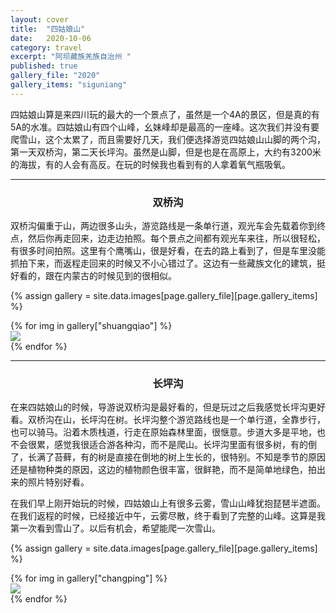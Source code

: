 ```yaml
---
layout: cover
title:  "四姑娘山"
date:   2020-10-06
category: travel
excerpt: "阿坝藏族羌族自治州 "
published: true
gallery_file: "2020"
gallery_items: "siguniang"
---
```


四姑娘山算是来四川玩的最大的一个景点了，虽然是一个4A的景区，但是真的有5A的水准。四姑娘山有四个山峰，幺妹峰却是最高的一座峰。这次我们并没有要爬雪山，这个太累了，而且需要好几天，我们便选择游览四姑娘山山脚的两个沟，第一天双桥沟，第二天长坪沟。虽然是山脚，但是也是在高原上，大约有3200米的海拔，有的人会有高反。在玩的时候我也看到有的人拿着氧气瓶吸氧。

---

### <center>双桥沟</center>

双桥沟偏重于山，两边很多山头，游览路线是一条单行道，观光车会先载着你到终点，然后你再走回来，边走边拍照。每个景点之间都有观光车来往，所以很轻松，有很多时间拍照。这里有个鹰嘴山，很是好看，在去的路上看到了，但是车里没能抓拍下来，而返程走回来的时候又不小心错过了。这边有一些藏族文化的建筑，挺好看的，跟在内蒙古的时候见到的很相似。

{% assign gallery  = site.data.images[page.gallery_file][page.gallery_items] %}
<div class="card-columns">
    {% for img in gallery["shuangqiao"] %}
    <div class="card">
        <img class="card-img img-zoom" src="{{gallery['root']}}{{ img[0] }}" />
    </div>
    {% endfor %}
</div>

---

### <center>长坪沟</center>

在来四姑娘山的时候，导游说双桥沟是最好看的，但是玩过之后我感觉长坪沟更好看。双桥沟在山，长坪沟在树。长坪沟整个游览路线也是一个单行道，全靠步行，也可以骑马。沿着木质栈道，行走在原始森林里面，很惬意。步道大多是平地，也不会很累，感觉我很适合游各种沟，而不是爬山。长坪沟里面有很多树，有的倒了，长满了苔藓，有的树是直接在倒地的树上生长的，很特别。不知是季节的原因还是植物种类的原因，这边的植物颜色很丰富，很鲜艳，而不是简单地绿色，拍出来的照片特别好看。

在我们早上刚开始玩的时候，四姑娘山上有很多云雾，雪山山峰犹抱琵琶半遮面。在我们返程的时候，已经接近中午，云雾尽散，终于看到了完整的山峰。这算是我第一次看到雪山了。以后有机会，希望能爬一次雪山。

{% assign gallery  = site.data.images[page.gallery_file][page.gallery_items] %}
<div class="card-columns">
    {% for img in gallery["changping"] %}
    <div class="card">
        <img class="card-img img-zoom" src="{{gallery['root']}}{{ img[0] }}" />
    </div>
    {% endfor %}
</div>
